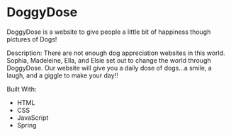 # DoggyDose
DoggyDose is a website to give people a little bit of happiness though pictures of Dogs!

Description:
There are not enough dog appreciation websites in this world. Sophia, Madeleine, Ella, and Elsie set out to change the world through DoggyDose. Our website will give you a daily dose of dogs...a smile, a laugh, and a giggle to make your day!!


Built With:
- HTML
- CSS
- JavaScript
- Spring


